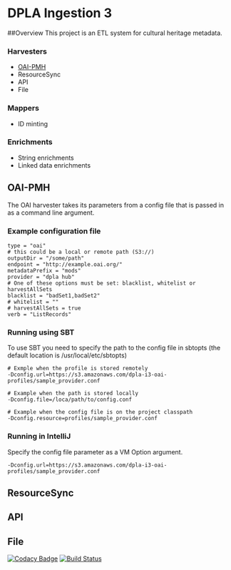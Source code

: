 # DPLA Ingestion 3

##Overview
This project is an ETL system for cultural heritage metadata. 

### Harvesters
* [OAI-PMH](#oai-pmh)
* ResourceSync
* API
* File

### Mappers
* ID minting  

### Enrichments
* String enrichments
* Linked data enrichments



## OAI-PMH
The OAI harvester takes its parameters from a config file that is passed in as a command line argument. 

### Example configuration file
```
type = "oai"
# this could be a local or remote path (S3://)
outputDir = "/some/path" 
endpoint = "http://example.oai.org/"
metadataPrefix = "mods"
provider = "dpla hub"
# One of these options must be set: blacklist, whitelist or harvestAllSets
blacklist = "badSet1,badSet2"
# whitelist = "" 
# harvestAllSets = true
verb = "ListRecords"
```

### Running using SBT
To use SBT you need to specify the path to the config file in sbtopts (the default location is /usr/local/etc/sbtopts)

```
# Exmple when the profile is stored remotely
-Dconfig.url=https://s3.amazonaws.com/dpla-i3-oai-profiles/sample_provider.conf

# Example when the path is stored locally
-Dconfig.file=/loca/path/to/config.conf

# Example when the config file is on the project classpath
-Dconfig.resource=profiles/sample_provider.conf
``` 

### Running in IntelliJ
Specify the config file parameter as a VM Option argument.

```text
-Dconfig.url=https://s3.amazonaws.com/dpla-i3-oai-profiles/sample_provider.conf
``` 

## ResourceSync 

## API

## File

[![Codacy Badge](https://api.codacy.com/project/badge/Grade/6a9dfda51ad04ce3acfb7fcb441af846)](https://www.codacy.com/app/mdellabitta/ingestion3?utm_source=github.com&utm_medium=referral&utm_content=dpla/ingestion3&utm_campaign=badger)
[![Build Status](https://travis-ci.org/dpla/ingestion3.svg?branch=master)](https://travis-ci.org/dpla/ingestion3)
